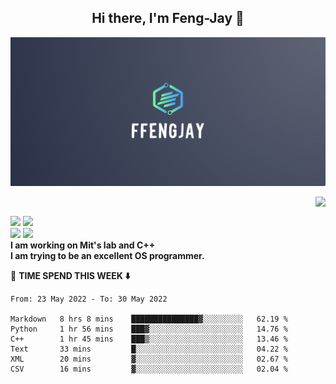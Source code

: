 <h2 align="center"> Hi there, I'm Feng-Jay 👋 </h2>  

![](https://github.com/Feng-Jay/DataStruct/blob/master/Image/1.png)  

<img align="right" src="https://github-readme-stats.vercel.app/api?username=Feng-Jay&show_icons=true&icon_color=CE1D2D&text_color=718096&bg_color=ffffff&hide_title=true" />


&emsp;

![](https://visitor-badge.glitch.me/badge?page_id=Feng-Jay.readme)
![](https://img.shields.io/badge/Concentrate-Cpp-blue)  
![](https://img.shields.io/badge/Rust-primer-orange)
![](https://img.shields.io/badge/Target-OS-9cf)  
**I am working on Mit's lab and C++**  
**I am trying to be an excellent OS programmer.**  


📘 **TIME SPEND THIS WEEK ⬇️**
<!--START_SECTION:waka-->

```text
From: 23 May 2022 - To: 30 May 2022

Markdown   8 hrs 8 mins    ███████████████▓░░░░░░░░░   62.19 %
Python     1 hr 56 mins    ███▓░░░░░░░░░░░░░░░░░░░░░   14.76 %
C++        1 hr 45 mins    ███▒░░░░░░░░░░░░░░░░░░░░░   13.46 %
Text       33 mins         █░░░░░░░░░░░░░░░░░░░░░░░░   04.22 %
XML        20 mins         ▓░░░░░░░░░░░░░░░░░░░░░░░░   02.67 %
CSV        16 mins         ▓░░░░░░░░░░░░░░░░░░░░░░░░   02.04 %
```

<!--END_SECTION:waka-->
